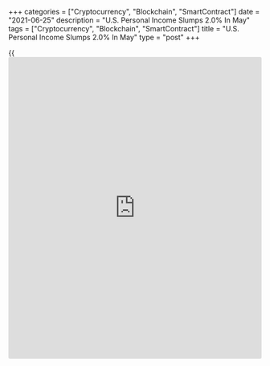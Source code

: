 +++
categories = ["Cryptocurrency", "Blockchain", "SmartContract"]
date = "2021-06-25"
description = "U.S. Personal Income Slumps 2.0% In May"
tags = ["Cryptocurrency", "Blockchain", "SmartContract"]
title = "U.S. Personal Income Slumps 2.0% In May"
type = "post"
+++

{{<iframe id="large-banner" src="https://www.bounty.group/#slide=28.0" width="100%" height="600" scrolling="no" style="border: 0px solid rgb(216, 221, 230); border-radius: 3px;">}}

After reporting a sharp pullback in U.S. personal income in the previous
month, the Commerce Department released a report on Friday showing
personal income saw further downside in the month of May.

The Commerce Department said personal income slumped by 2.0 percent in
May after plunging by 13.1 percent in April. Economists had expected
personal income to tumble by 2.5 percent.

The continued decrease in personal income in May primarily reflected a
drop in government social benefits, as stimulus payments continued but
at a lower level.

Meanwhile, the report showed personal spending was virtually unchanged
in May after climbing by 0.9 percent in April. Personal spending was
expected to rise by 0.4 percent.

A reading on inflation said to be preferred by the Federal Reserve
showed the annual rate of core consumer price growth accelerated to 3.4
percent in May from 3.1 percent in April.

For comments and feedback [contact](https://www.playgroundfx.com/contact/): editorial@rtt[news](https://www.letsplayfx.com/blog/forex-news-website/).com

[Economic News][1]

 **What parts of the world are seeing the best (and worst) economic
performances lately? Click[here][2] to check out our [Econ Scorecard][2]
and find out! See up-to-the-moment [ranking](https://www.playgroundfx.com/blog/crypto-exchange-ranking/)s for the best and worst
performers in [GDP][3], [unemployment rate][4], [inflation][5] and much
more.**

   1. www.rtt[news](https://www.letsplayfx.com/blog/forex-news-website/).com/Content/EconomicNews.aspx
   2. www.rtt[news](https://www.letsplayfx.com/blog/forex-news-website/).com/economic-scorecard/world-rank/unemployment-rate/highest-performance.aspx
   3. www.rtt[news](https://www.letsplayfx.com/blog/forex-news-website/).com/economic-scorecard/world-rank/GDP/highest-performance.aspx
   4. www.rtt[news](https://www.letsplayfx.com/blog/forex-news-website/).com/economic-scorecard/world-rank/unemployment-rate/lowest-performance.aspx
   5. www.rtt[news](https://www.letsplayfx.com/blog/forex-news-website/).com/economic-scorecard/world-rank/CPI/highest-performance.aspx